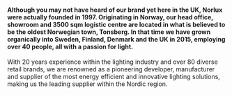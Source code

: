 #### Although you may not have heard of our brand yet here in the UK, Norlux were actually founded in 1997. Originating in Norway, our head office, showroom and 3500 sqm logistic centre are located in what is believed to be the oldest Norwegian town, Tonsberg. In that time we have grown organically into Sweden, Finland, Denmark and the UK in 2015, employing over 40 people, all with a passion for light.

With 20 years experience within the lighting industry and over 80 diverse retail brands, we are renowned as a pioneering developer, manufacturer and supplier of the most energy efficient and innovative lighting solutions, making us the leading supplier within the Nordic region.
